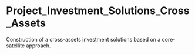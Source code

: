 # Project_Investment_Solutions_Cross_Assets
Construction of a cross-assets investment solutions based on a core-satellite approach.
